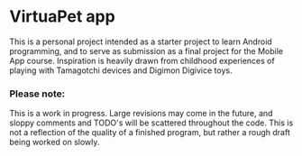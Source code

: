 # VirtuaPet app

This is a personal project intended as a starter project to learn Android programming, and to serve as submission as a final project for the Mobile App course. Inspiration is heavily drawn from childhood experiences of playing with Tamagotchi devices and Digimon Digivice toys.

### Please note:
This is a work in progress. Large revisions may come in the future, and sloppy comments and TODO's will be scattered throughout the code. This is not a reflection of the quality of a finished program, but rather a rough draft being worked on slowly.
